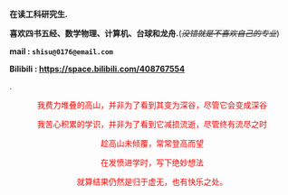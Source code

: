 **在读工科研究生.**

**喜欢四书五经、数学物理、计算机、台球和龙舟.**(~~*没错就是不喜欢自己的专业*~~)

**mail : `shisu@0176@email.com`**

**Bilibili :  <https://space.bilibili.com/408767554>**
 
.


<center>
<font color=red>我费力堆叠的高山，并非为了看到其变为深谷，尽管它会变成深谷</font>

<font color=red>我苦心积累的学识，并非为了看到它减损流逝，尽管终有流尽之时</font>

<font color=red>趁高山未倾覆，常常登高而望</font>

<font color=red>在发愤进学时，写下绝妙想法</font>

<font color=red>就算结果仍然是归于虚无，也有快乐之处。</font>
</center>
